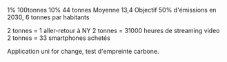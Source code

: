 1% 100tonnes
10% 44 tonnes
Moyenne 13,4
Objectif 50% d'émissions en 2030, 6 tonnes par habitants

2 tonnes = 1 aller-retour à NY
2 tonnes = 31000 heures de streaming video
2 tonnes = 33 smartphones achetés

Application uni for change, test d'empreinte carbone.

